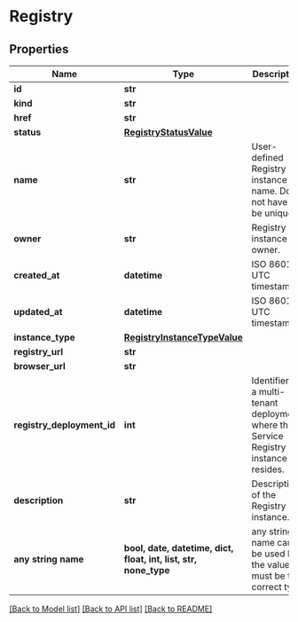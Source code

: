 # Registry


## Properties
Name | Type | Description | Notes
------------ | ------------- | ------------- | -------------
**id** | **str** |  | 
**kind** | **str** |  | 
**href** | **str** |  | 
**status** | [**RegistryStatusValue**](RegistryStatusValue.md) |  | 
**name** | **str** | User-defined Registry instance name. Does not have to be unique. | 
**owner** | **str** | Registry instance owner. | 
**created_at** | **datetime** | ISO 8601 UTC timestamp. | 
**updated_at** | **datetime** | ISO 8601 UTC timestamp. | 
**instance_type** | [**RegistryInstanceTypeValue**](RegistryInstanceTypeValue.md) |  | 
**registry_url** | **str** |  | [optional] 
**browser_url** | **str** |  | [optional] 
**registry_deployment_id** | **int** | Identifier of a multi-tenant deployment, where this Service Registry instance resides. | [optional] 
**description** | **str** | Description of the Registry instance. | [optional] 
**any string name** | **bool, date, datetime, dict, float, int, list, str, none_type** | any string name can be used but the value must be the correct type | [optional]

[[Back to Model list]](../README.md#documentation-for-models) [[Back to API list]](../README.md#documentation-for-api-endpoints) [[Back to README]](../README.md)


